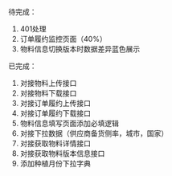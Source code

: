 待完成：
1. 401处理
2. 订单履约监控页面（40%）
3. 物料信息切换版本时数据差异蓝色展示

已完成：
1. 对接物料上传接口
2. 对接物料下载接口
3. 对接订单履约上传接口
4. 对接订单履约下载接口
5. 物料信息填写页面添加必填逻辑
6. 对接下拉数据（供应商备货侧率，城市，国家）
7. 对接获取物料详情接口
8. 对接获取物料版本信息接口
9. 添加种植月份下拉字典